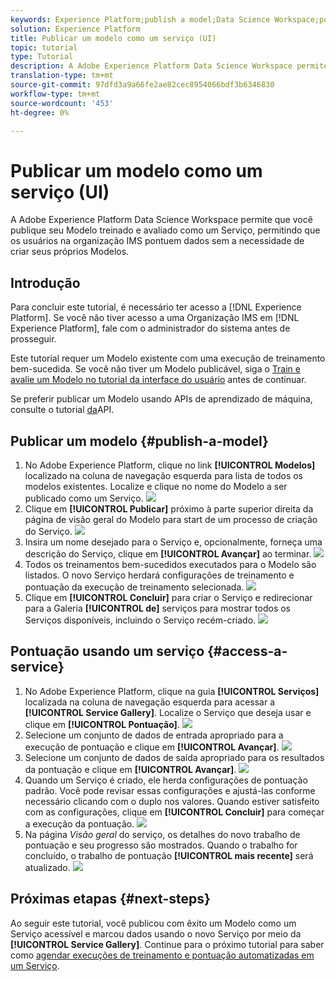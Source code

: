 ```yaml
---
keywords: Experience Platform;publish a model;Data Science Workspace;popular topics;score a service
solution: Experience Platform
title: Publicar um modelo como um serviço (UI)
topic: tutorial
type: Tutorial
description: A Adobe Experience Platform Data Science Workspace permite que você publique seu Modelo treinado e avaliado como um Serviço, permitindo que os usuários na organização IMS pontuem dados sem a necessidade de criar seus próprios Modelos.
translation-type: tm+mt
source-git-commit: 97dfd3a9a66fe2ae82cec8954066bdf3b6346830
workflow-type: tm+mt
source-wordcount: '453'
ht-degree: 0%

---
```



# Publicar um modelo como um serviço (UI)

A Adobe Experience Platform Data Science Workspace permite que você publique seu Modelo treinado e avaliado como um Serviço, permitindo que os usuários na organização IMS pontuem dados sem a necessidade de criar seus próprios Modelos.

## Introdução

Para concluir este tutorial, é necessário ter acesso a [!DNL Experience Platform]. Se você não tiver acesso a uma Organização IMS em [!DNL Experience Platform], fale com o administrador do sistema antes de prosseguir.

Este tutorial requer um Modelo existente com uma execução de treinamento bem-sucedida. Se você não tiver um Modelo publicável, siga o [Train e avalie um Modelo no tutorial da interface do usuário](./train-evaluate-model-ui.md) antes de continuar.

Se preferir publicar um Modelo usando APIs de aprendizado de máquina, consulte o tutorial [da](./publish-model-service-api.md)API.

## Publicar um modelo {#publish-a-model}

1. No Adobe Experience Platform, clique no link **[!UICONTROL Modelos]** localizado na coluna de navegação esquerda para lista de todos os modelos existentes. Localize e clique no nome do Modelo a ser publicado como um Serviço.
   ![](../images/models-recipes/publish-model/1_browse_model.png)
2. Clique em **[!UICONTROL Publicar]** próximo à parte superior direita da página de visão geral do Modelo para start de um processo de criação do Serviço.
   ![](../images/models-recipes/publish-model/2_view_training_runs.png)
3. Insira um nome desejado para o Serviço e, opcionalmente, forneça uma descrição do Serviço, clique em **[!UICONTROL Avançar]** ao terminar.
   ![](../images/models-recipes/publish-model/3_configure_service.png)
4. Todos os treinamentos bem-sucedidos executados para o Modelo são listados. O novo Serviço herdará configurações de treinamento e pontuação da execução de treinamento selecionada.
   ![](../images/models-recipes/publish-model/4_select_training_run.png)
5. Clique em **[!UICONTROL Concluir]** para criar o Serviço e redirecionar para a Galeria **[!UICONTROL de]** serviços para mostrar todos os Serviços disponíveis, incluindo o Serviço recém-criado.
   ![](../images/models-recipes/publish-model/service_gallery.png)

## Pontuação usando um serviço {#access-a-service}

1. No Adobe Experience Platform, clique na guia **[!UICONTROL Serviços]** localizada na coluna de navegação esquerda para acessar a **[!UICONTROL Service Gallery]**. Localize o Serviço que deseja usar e clique em **[!UICONTROL Pontuação]**.
   ![](../images/models-recipes/publish-model/click_to_score.png)
2. Selecione um conjunto de dados de entrada apropriado para a execução de pontuação e clique em **[!UICONTROL Avançar]**.
   ![](../images/models-recipes/publish-model/6_scoring_input.png)
3. Selecione um conjunto de dados de saída apropriado para os resultados da pontuação e clique em **[!UICONTROL Avançar]**.
   ![](../images/models-recipes/publish-model/7_scoring_output.png)
4. Quando um Serviço é criado, ele herda configurações de pontuação padrão. Você pode revisar essas configurações e ajustá-las conforme necessário clicando com o duplo nos valores. Quando estiver satisfeito com as configurações, clique em **[!UICONTROL Concluir]** para começar a execução da pontuação.
   ![](../images/models-recipes/publish-model/8_scoring_configure.png)
5. Na página *Visão geral* do serviço, os detalhes do novo trabalho de pontuação e seu progresso são mostrados. Quando o trabalho for concluído, o trabalho de pontuação **[!UICONTROL mais recente]** será atualizado.
   ![](../images/models-recipes/publish-model/score_pending.png)

## Próximas etapas {#next-steps}

Ao seguir este tutorial, você publicou com êxito um Modelo como um Serviço acessível e marcou dados usando o novo Serviço por meio da **[!UICONTROL Service Gallery]**. Continue para o próximo tutorial para saber como [agendar execuções de treinamento e pontuação automatizadas em um Serviço](./schedule-models-ui.md).
